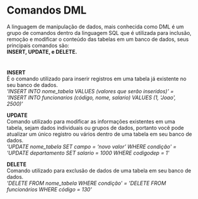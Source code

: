 # Comandos DML
A linguagem de manipulação de dados, mais conhecida como DML é um grupo de comandos dentro da linguagem SQL que é utilizada para inclusão, remoção e modificar o conteúdo das tabelas em um banco de dados, seus principais comandos são: 
<br> **INSERT, UPDATE, e DELETE.** </br>

# 

**INSERT**
<br> É o comando utilizado para inserir registros em uma tabela já existente no seu banco de dados. </br>
*'INSERT INTO nome_tabela VALUES (valores que serão inseridos)' = 'INSERT INTO funcionarios (código, nome, salario) VALUES (1, 'Joao', 2500)'*


**UPDATE**
<br> Comando utilizado para modificar as informações existentes em uma tabela, sejam dados individuais ou grupos de dados, portanto você pode atualizar um único registro ou vários dentro de uma tabela em seu banco de dados. </br>
*'UPDATE nome_tabela SET campo = ‘novo valor’ WHERE condição' = 'UPDATE departamento SET salario = 1000 WHERE codigodep = 1'*


**DELETE**
<br> Comando utilizado para exclusão de dados de uma tabela em seu banco de dados. </br>
*'DELETE FROM nome_tabela WHERE condição' = 'DELETE FROM funcionários WHERE código = 130'*
